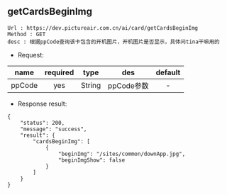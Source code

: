 

getCardsBeginImg
---

```
Url : https://dev.pictureair.com.cn/ai/card/getCardsBeginImg
Method : GET 
desc : 根据ppCode查询该卡包含的开机图片，开机图片是否显示，具体问tina干嘛用的
```

* Request:

|name|required|type|des|default|
| ------------- |:-------------:|:-------------:|:---------------------------------------:|:-------------:|
| ppCode | yes | String | ppCode参数 | - |

* Response result:
```
{
    "status": 200,
    "message": "success",
    "result": {
        "cardsBeginImg": [
            {
                "beginImg": "/sites/common/downApp.jpg",
                "beginImgShow": false
            }
        ]
    }
}
```
